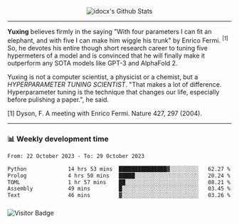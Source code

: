 <div align="center">
    <img align="center" src="https://github-readme-stats.vercel.app/api?username=idocx&show_icons=true&count_private=true&hide_border=true" alt="idocx's Github Stats"></img>
</div>

---

**Yuxing** believes firmly in the saying "With four parameters I can fit an elephant, and with five I can make him wiggle his trunk" by Enrico Fermi. <sup>[1]</sup> So, he devotes his entire though short research career to tuning five hypermeters of a model and is convinced that he will finally make it outperform any SOTA models like GPT-3 and AlphaFold 2.

Yuxing is not a computer scientist, a physicist or a chemist, but a *HYPERPARAMETER TUNING SCIENTIST*. "That makes a lot of difference. Hyperparameter tuning is the technique that changes our life, especially before pulishing a paper.", he said.

[1] Dyson, F. A meeting with Enrico Fermi. Nature 427, 297 (2004).


---

### 📊 Weekly development time
<!--START_SECTION:waka-->

```txt
From: 22 October 2023 - To: 29 October 2023

Python             14 hrs 53 mins  ███████████████▓░░░░░░░░░   62.27 %
Prolog             4 hrs 50 mins   █████░░░░░░░░░░░░░░░░░░░░   20.24 %
TOML               1 hr 57 mins    ██░░░░░░░░░░░░░░░░░░░░░░░   08.21 %
Assembly           49 mins         █░░░░░░░░░░░░░░░░░░░░░░░░   03.45 %
Text               46 mins         ▓░░░░░░░░░░░░░░░░░░░░░░░░   03.26 %
```

<!--END_SECTION:waka-->

### 

![Visitor Badge](https://visitor-badge.laobi.icu/badge?page_id=idocx.idocx)